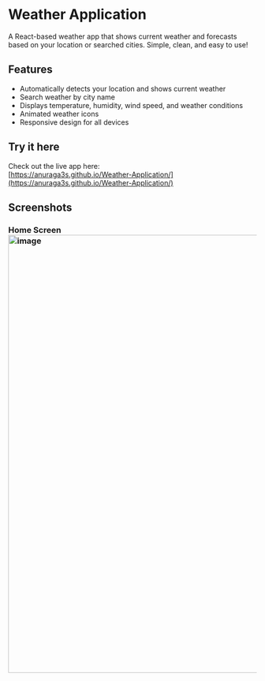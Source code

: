 # Weather Application

A React-based weather app that shows current weather and forecasts based on your location or searched cities. Simple, clean, and easy to use!

## Features

- Automatically detects your location and shows current weather
- Search weather by city name
- Displays temperature, humidity, wind speed, and weather conditions
- Animated weather icons
- Responsive design for all devices

## Try it here
Check out the live app here:  
[https://anuraga3s.github.io/Weather-Application/](https://anuraga3s.github.io/Weather-Application/)

## Screenshots

### Home Screen<img width="1916" height="888" alt="image" src="https://github.com/user-attachments/assets/c1dd8710-7a4b-4c87-a7b8-4f6dd7b4b6fc" />

